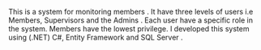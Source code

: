 This is a system for monitoring members . It have three levels of users i.e Members, Supervisors and the Admins . Each user have a specific role in the system. Members have the lowest privilege. I developed this system using (.NET) C#, Entity Framework and SQL Server . 
